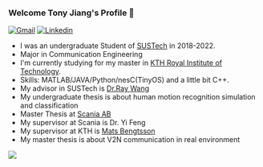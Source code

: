 ### Welcome Tony Jiang's Profile 👋
[![Gmail](https://img.shields.io/badge/-Gmail-c14438?style=flat&logo=Gmail&logoColor=white&link=mailto:pjiang@kth.se)](mailto:pjiang@kth.se)
[![Linkedin](https://img.shields.io/badge/-LinkedIn-0077B5?style=flat&logo=Linkedin&logoColor=white&link=https://www.linkedin.com/in/pengzhan-jiang-a46a3124a/)](https://www.linkedin.com/in/pengzhan-jiang-a46a3124a/)
- I was an undergraduate Student of [SUSTech](https://www.sustech.edu.cn/) in 2018-2022.
- Major in Communication Engineering
- I'm currently studying for my master in [KTH Royal Institute of Technology](https://www.kth.se/en).
- Skills: MATLAB/JAVA/Python/nesC(TinyOS) and a little bit C++.
- My advisor in SUSTech is [Dr.Ray Wang](https://eee.sustech.edu.cn/p/wangrui/)
- My undergraduate thesis is about human motion recognition simulation and classification
- Master Thesis at [Scania AB](https://www.scania.com/)
- My supervisor at Scania is Dr. Yi Feng
- My supervisor at KTH is [Mats Bengtsson](https://www.kth.se/profile/matben)
- My master thesis is about V2N communication in real environment

<a href="https://github.com/mythflipped/github-readme-stats">
  <img align="center" src="https://github-readme-stats.vercel.app/api?username=mythflipped&show_icons=true&theme=dark&show=stars&include_all_commits=true" />
</a>



